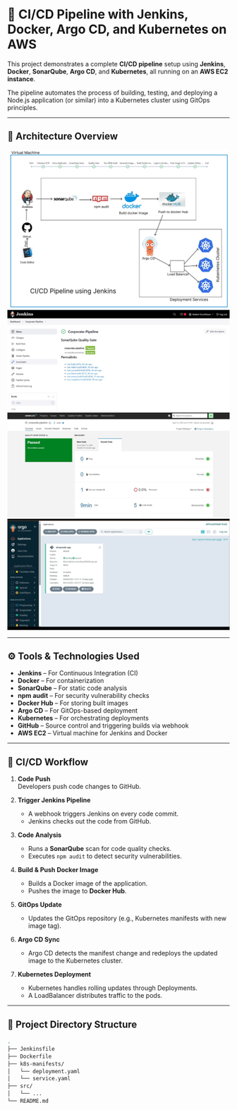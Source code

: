 # 🚀 CI/CD Pipeline with Jenkins, Docker, Argo CD, and Kubernetes on AWS

This project demonstrates a complete **CI/CD pipeline** setup using **Jenkins**, **Docker**, **SonarQube**, **Argo CD**, and **Kubernetes**, all running on an **AWS EC2 instance**.

The pipeline automates the process of building, testing, and deploying a Node.js application (or similar) into a Kubernetes cluster using GitOps principles.

---
## 🧱 Architecture Overview

![Architecture Diagram](image/cicd.jpg)
![sonarcube](image/img2.jpg)
![status](image/img3.jpg)
![Argo cd](image/img4.jpg)

> 

---

## ⚙️ Tools & Technologies Used

- **Jenkins** – For Continuous Integration (CI)  
- **Docker** – For containerization  
- **SonarQube** – For static code analysis   
- **npm audit** – For security vulnerability checks  
- **Docker Hub** – For storing built images  
- **Argo CD** – For GitOps-based deployment  
- **Kubernetes** – For orchestrating deployments  
- **GitHub** – Source control and triggering builds via webhook  
- **AWS EC2** – Virtual machine for Jenkins and Docker  

---

## 🧭 CI/CD Workflow

1. **Code Push**  
   Developers push code changes to GitHub.

2. **Trigger Jenkins Pipeline**  
   - A webhook triggers Jenkins on every code commit.  
   - Jenkins checks out the code from GitHub.

3. **Code Analysis**  
   - Runs a **SonarQube** scan for code quality checks.  
   - Executes `npm audit` to detect security vulnerabilities.

4. **Build & Push Docker Image**  
   - Builds a Docker image of the application.  
   - Pushes the image to **Docker Hub**.

5. **GitOps Update**  
   - Updates the GitOps repository (e.g., Kubernetes manifests with new image tag).

6. **Argo CD Sync**  
   - Argo CD detects the manifest change and redeploys the updated image to the Kubernetes cluster.

7. **Kubernetes Deployment**  
   - Kubernetes handles rolling updates through Deployments.  
   - A LoadBalancer distributes traffic to the pods.

---

## 📂 Project Directory Structure

```bash
.
├── Jenkinsfile
├── Dockerfile
├── k8s-manifests/
│   └── deployment.yaml
│   └── service.yaml
├── src/
│   └── ...
└── README.md
